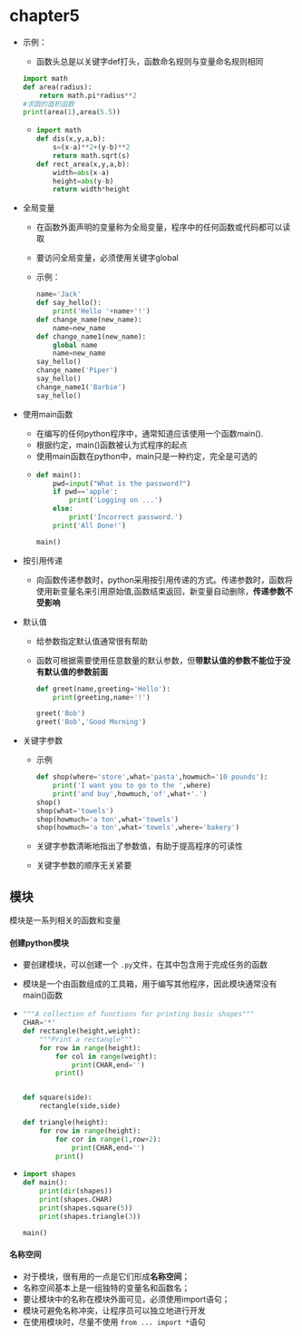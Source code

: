 # chapter5

* 示例：

  + 函数头总是以关键字def打头，函数命名规则与变量命名规则相同

  ```python
  import math
  def area(radius):
      return math.pi*radius**2
  #求圆的面积函数
  print(area(1),area(5.5))
  ```

  + ```python
    import math
    def dis(x,y,a,b):
        s=(x-a)**2+(y-b)**2
        return math.sqrt(s)
    def rect_area(x,y,a,b):
        width=abs(x-a)
        height=abs(y-b)
        return width*height
    
    ```
  
* 全局变量

  + 在函数外面声明的变量称为全局变量，程序中的任何函数或代码都可以读取

  + 要访问全局变量，必须使用关键字global

  + 示例：

    ```python
    name='Jack'
    def say_hello():
        print('Hello '+name+'!')
    def change_name(new_name):
        name=new_name
    def change_name1(new_name):
        global name
        name=new_name
    say_hello()
    change_name('Piper')
    say_hello()
    change_name1('Barbie')
    say_hello()
    ```

* 使用main函数

  + 在编写的任何python程序中，通常知道应该使用一个函数main().
  + 根据约定，main()函数被认为式程序的起点
  + 使用main函数在python中，main只是一种约定，完全是可选的
  + ```python
    def main():
        pwd=input("What is the password?")
        if pwd=='apple':
            print('Logging on ...')
        else:
            print('Incorrect password.')
        print('All Done!')
    
    main()
    ```

    

* 按引用传递

  + 向函数传递参数时，python采用按引用传递的方式。传递参数时，函数将使用新变量名来引用原始值,函数结束返回，新变量自动删除，**传递参数不受影响**

* 默认值

  + 给参数指定默认值通常很有帮助

  + 函数可根据需要使用任意数量的默认参数，但**带默认值的参数不能位于没有默认值的参数前面**
  
    ```python
    def greet(name,greeting='Hello'):
        print(greeting,name+'!')
    
    greet('Bob')
    greet('Bob','Good Morning')
    ```

- 关键字参数

  + 示例

    ```python
    def shop(where='store',what='pasta',howmuch='10 pounds'):
        print('I want you to go to the ',where)
        print('and buy',howmuch,'of',what+'.')
    shop()
    shop(what='towels')
    shop(howmuch='a ton',what='towels')
    shop(howmuch='a ton',what='towels',where='bakery')
    
    ```
    
  + 关键字参数清晰地指出了参数值，有助于提高程序的可读性
  
  + 关键字参数的顺序无关紧要



## 模块

模块是一系列相关的函数和变量

#### 创建python模块

- 要创建模块，可以创建一个 `.py`文件，在其中包含用于完成任务的函数

- 模块是一个由函数组成的工具箱，用于编写其他程序，因此模块通常没有main()函数

- ```python
  """A collection of functions for printing basic shapes"""
  CHAR='*'
  def rectangle(height,weight):
      """Print a rectangle"""
      for row in range(height):
          for col in range(weight):
              print(CHAR,end='')
          print()
  
  
  def square(side):
      rectangle(side,side)
  
  def triangle(height):
      for row in range(height):
          for cor in range(1,row+2):
              print(CHAR,end='')
          print()
  
  ```

  

- ```python
  import shapes
  def main():
      print(dir(shapes))
      print(shapes.CHAR)
      print(shapes.square(5))
      print(shapes.triangle(3))
  
  main()
  ```



#### 名称空间

- 对于模块，很有用的一点是它们形成**名称空间**；
- 名称空间基本上是一组独特的变量名和函数名；
- 要让模块中的名称在模块外面可见，必须使用import语句；
- 模块可避免名称冲突，让程序员可以独立地进行开发
- 在使用模块时，尽量不使用 `from ... import *`语句